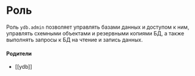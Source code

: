 # Роль

Роль `ydb.admin` позволяет управлять базами данных и доступом к ним, управлять схемными объектами и резервными копиями БД, а также выполнять запросы к БД на чтение и запись данных.


#### Родители

- [[ydb]]
